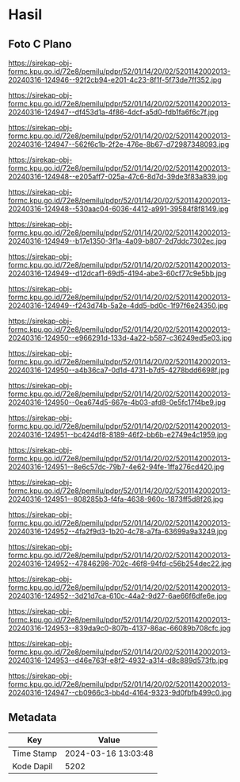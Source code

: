 # Hasil

## Foto C Plano

https://sirekap-obj-formc.kpu.go.id/72e8/pemilu/pdpr/52/01/14/20/02/5201142002013-20240316-124946--92f2cb94-e201-4c23-8f1f-5f73de7ff352.jpg

https://sirekap-obj-formc.kpu.go.id/72e8/pemilu/pdpr/52/01/14/20/02/5201142002013-20240316-124947--df453d1a-4f86-4dcf-a5d0-fdb1fa6f6c7f.jpg

https://sirekap-obj-formc.kpu.go.id/72e8/pemilu/pdpr/52/01/14/20/02/5201142002013-20240316-124947--562f6c1b-2f2e-476e-8b67-d72987348093.jpg

https://sirekap-obj-formc.kpu.go.id/72e8/pemilu/pdpr/52/01/14/20/02/5201142002013-20240316-124948--e205aff7-025a-47c6-8d7d-39de3f83a839.jpg

https://sirekap-obj-formc.kpu.go.id/72e8/pemilu/pdpr/52/01/14/20/02/5201142002013-20240316-124948--530aac04-6036-4412-a991-39584f8f8149.jpg

https://sirekap-obj-formc.kpu.go.id/72e8/pemilu/pdpr/52/01/14/20/02/5201142002013-20240316-124949--b17e1350-3f1a-4a09-b807-2d7ddc7302ec.jpg

https://sirekap-obj-formc.kpu.go.id/72e8/pemilu/pdpr/52/01/14/20/02/5201142002013-20240316-124949--d12dcaf1-69d5-4194-abe3-60cf77c9e5bb.jpg

https://sirekap-obj-formc.kpu.go.id/72e8/pemilu/pdpr/52/01/14/20/02/5201142002013-20240316-124949--f243d74b-5a2e-4dd5-bd0c-1f97f6e24350.jpg

https://sirekap-obj-formc.kpu.go.id/72e8/pemilu/pdpr/52/01/14/20/02/5201142002013-20240316-124950--e966291d-133d-4a22-b587-c36249ed5e03.jpg

https://sirekap-obj-formc.kpu.go.id/72e8/pemilu/pdpr/52/01/14/20/02/5201142002013-20240316-124950--a4b36ca7-0d1d-4731-b7d5-4278bdd6698f.jpg

https://sirekap-obj-formc.kpu.go.id/72e8/pemilu/pdpr/52/01/14/20/02/5201142002013-20240316-124950--0ea674d5-667e-4b03-afd8-0e5fc17f4be9.jpg

https://sirekap-obj-formc.kpu.go.id/72e8/pemilu/pdpr/52/01/14/20/02/5201142002013-20240316-124951--bc424df8-8189-46f2-bb6b-e2749e4c1959.jpg

https://sirekap-obj-formc.kpu.go.id/72e8/pemilu/pdpr/52/01/14/20/02/5201142002013-20240316-124951--8e6c57dc-79b7-4e62-94fe-1ffa276cd420.jpg

https://sirekap-obj-formc.kpu.go.id/72e8/pemilu/pdpr/52/01/14/20/02/5201142002013-20240316-124951--808285b3-f4fa-4638-960c-1873ff5d8f26.jpg

https://sirekap-obj-formc.kpu.go.id/72e8/pemilu/pdpr/52/01/14/20/02/5201142002013-20240316-124952--4fa2f9d3-1b20-4c78-a7fa-63699a9a3249.jpg

https://sirekap-obj-formc.kpu.go.id/72e8/pemilu/pdpr/52/01/14/20/02/5201142002013-20240316-124952--47846298-702c-46f8-94fd-c56b254dec22.jpg

https://sirekap-obj-formc.kpu.go.id/72e8/pemilu/pdpr/52/01/14/20/02/5201142002013-20240316-124952--3d21d7ca-610c-44a2-9d27-6ae66f6dfe6e.jpg

https://sirekap-obj-formc.kpu.go.id/72e8/pemilu/pdpr/52/01/14/20/02/5201142002013-20240316-124953--839da9c0-807b-4137-86ac-66089b708cfc.jpg

https://sirekap-obj-formc.kpu.go.id/72e8/pemilu/pdpr/52/01/14/20/02/5201142002013-20240316-124953--d46e763f-e8f2-4932-a314-d8c889d573fb.jpg

https://sirekap-obj-formc.kpu.go.id/72e8/pemilu/pdpr/52/01/14/20/02/5201142002013-20240316-124947--cb0966c3-bb4d-4164-9323-9d0fbfb499c0.jpg


## Metadata

| Key        | Value               |
| ---------- | ------------------- |
| Time Stamp | 2024-03-16 13:03:48 |
| Kode Dapil | 5202                |



